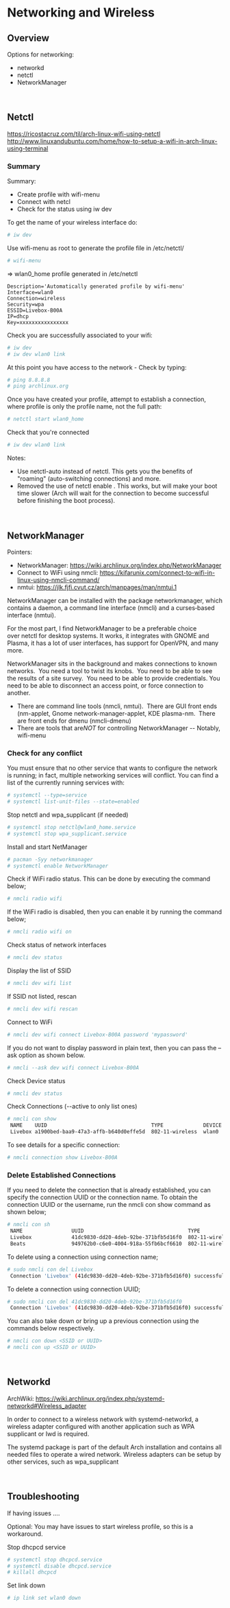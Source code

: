 # Networking and Wireless

## Overview

Options for networking:
- networkd
- netctl
- NetworkManager 

<br>

## Netctl

https://ricostacruz.com/til/arch-linux-wifi-using-netctl
http://www.linuxandubuntu.com/home/how-to-setup-a-wifi-in-arch-linux-using-terminal

### Summary

Summary:
- Create profile with wifi-menu
- Connect with netcl 
- Check for the status using iw dev

To get the name of your wireless interface do:
```bash
# iw dev
```

Use wifi-menu as root to generate the profile file in /etc/netctl/
```bash
# wifi-menu
```

=> wlan0_home profile generated in /etc/netctl

```
Description='Automatically generated profile by wifi-menu'
Interface=wlan0
Connection=wireless
Security=wpa
ESSID=Livebox-B00A
IP=dhcp
Key=xxxxxxxxxxxxxxxx
```

Check you are successfully associated to your wifi:
```bash
# iw dev
# iw dev wlan0 link
```

At this point you have access to the network - Check by typing:
```bash
# ping 8.8.8.8
# ping archlinux.org
```

Once you have created your profile, attempt to establish a connection, where profile is only the profile name, not the full path:

```bash
# netctl start wlan0_home
```

Check that you're connected
```bash
# iw dev wlan0 link
```

Notes:
- Use netctl-auto instead of netctl. This gets you the benefits of "roaming" (auto-switching connections) and more.
- Removed the use of netctl enable <profile>. This works, but will make your boot time slower (Arch will wait for the connection to become successful before finishing the boot process).


<br>

## NetworkManager

Pointers:
- NetworkManager: https://wiki.archlinux.org/index.php/NetworkManager
- Connect to WiFi using nmcli: https://kifarunix.com/connect-to-wifi-in-linux-using-nmcli-command/
- nmtui: https://jlk.fjfi.cvut.cz/arch/manpages/man/nmtui.1

NetworkManager can be installed with the package networkmanager, which contains a daemon, a command line interface (nmcli) and a curses‐based interface (nmtui).

For the most part, I find NetworkManager to be a preferable choice over netctl for desktop systems. It works, it integrates with GNOME and Plasma, it has a lot of user interfaces, has support for OpenVPN, and many more.

NetworkManager sits in the background and makes connections to known networks.  You need a tool to twist its knobs.  You need to be able to see the results of a site survey.  You need to be able to provide credentials. You need to be able to disconnect an access point, or force connection to another. 
- There are command line tools (nmcli, nmtui).  There are GUI front ends (nm-applet, Gnome network-manager-applet, KDE plasma-nm.  There are front ends for dmenu (nmcli-dmenu)
- There are tools that are*NOT* for controlling NetworkManager -- Notably, wifi-menu


### Check for any conflict

You must ensure that no other service that wants to configure the network is running; in fact, multiple networking services will conflict. You can find a list of the currently running services with:
```bash
# systemctl --type=service 
# systemctl list-unit-files --state=enabled
```

Stop netctl and wpa_supplicant (if needed)
```bash
# systemctl stop netctl@wlan0_home.service
# systemctl stop wpa_supplicant.service
```

Install and start NetManager
```bash
# pacman -Syy networkmanager
# systemctl enable NetworkManager
```

Check if WiFi radio status. This can be done by executing the command below;
```bash
# nmcli radio wifi
```

If the WiFi radio is disabled, then you can enable it by running the command below;
```bash
# nmcli radio wifi on
```

Check status of network interfaces
```bash
# nmcli dev status                 
```

Display the list of SSID
```bash
# nmcli dev wifi list
```

 If SSID not listed, rescan
```bash
# nmcli dev wifi rescan
```

Connect to WiFi
```bash
# nmcli dev wifi connect Livebox-B00A password 'mypassword'
```

If you do not want to display password in plain text, then you can pass the –ask option as shown below.
```bash
# nmcli --ask dev wifi connect Livebox-B00A
```

Check Device status
```bash
# nmcli dev status
```

Check Connections (--active to only list ones)
```bash
# nmcli con show                               
 NAME    UUID                                  TYPE             DEVICE 
 Livebox a1900bed-baa9-47a3-affb-b640d0effe5d  802-11-wireless  wlan0
```

To see details for a specific connection:
```bash
# nmcli connection show Livebox-B00A
```



### Delete Established Connections

If you need to delete the connection that is already established, you can specify the connection UUID or the connection name. To obtain the connection UUID or the username, run the nmcli con show command as shown below;

```bash
# nmcli con sh
 NAME                UUID                                  TYPE             DEVICE 
 Livebox             41dc9830-dd20-4deb-92be-371bfb5d16f0  802-11-wireless  wlan0 
 Beats               949762b0-c6e0-4004-918a-55fb6bcf6610  802-11-wireless  --
```

To delete using a connection using connection name;
```bash
# sudo nmcli con del Livebox
 Connection 'Livebox' (41dc9830-dd20-4deb-92be-371bfb5d16f0) successfully deleted.
```

To delete a connection using connection UUID;
```bash
# sudo nmcli con del 41dc9830-dd20-4deb-92be-371bfb5d16f0
 Connection 'Livebox' (41dc9830-dd20-4deb-92be-371bfb5d16f0) successfully deleted.
```

You can also take down or bring up a previous connection using the commands below respectively.
```bash
# nmcli con down <SSID or UUID>
# nmcli con up <SSID or UUID>
```


<br>


## Networkd

ArchWiki: https://wiki.archlinux.org/index.php/systemd-networkd#Wireless_adapter

In order to connect to a wireless network with systemd-networkd, a wireless adapter configured with another application such as WPA supplicant or Iwd is required.

The systemd package is part of the default Arch installation and contains all needed files to operate a wired network. Wireless adapters can be setup by other services, such as wpa_supplicant


<br>


## Troubleshooting

If having issues ....

Optional: You may have issues to start wireless profile, so this is a workaround.

Stop dhcpcd service
```bash
# systemctl stop dhcpcd.service 
# systemctl disable dhcpcd.service
# killall dhcpcd
```

Set link down
```bash
# ip link set wlan0 down
```
